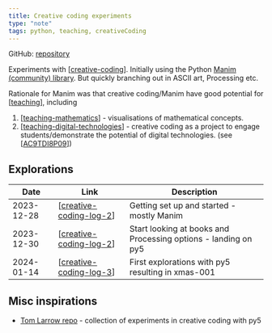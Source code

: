 ```yaml
---
title: Creative coding experiments
type: "note"
tags: python, teaching, creativeCoding
---
```




GitHub: [repository](https://github.com/djplaner/creative-coding-experiments)

Experiments with [[creative-coding]]. Initially using the Python [Manim (community) library](https://www.manim.community/). But quickly branching out in ASCII art, Processing etc. 

Rationale for Manim was that creative coding/Manim have good potential for [[teaching]], including

1. [[teaching-mathematics]] - visualisations of mathematical concepts.
2. [[teaching-digital-technologies]] - creative coding as a project to engage students/demonstrate the potential of digital technologies. (see [[AC9TDI8P09]])

## Explorations

| Date | Link | Description |
| --- | --- | --- |
| 2023-12-28 | [[creative-coding-log-2]] | Getting set up and started - mostly Manim |
| 2023-12-30 | [[creative-coding-log-2]] | Start looking at books and Processing options - landing on py5  |
| 2024-01-14 | [[creative-coding-log-3]] | First explorations with py5 resulting in xmas-001  |


## Misc inspirations

- [Tom Larrow repo](https://codeberg.org/TomLarrow/creative-coding-experiments/src/branch/main/x_0100/x_0126) - collection of experiments in creative coding with py5

[//begin]: # "Autogenerated link references for markdown compatibility"
[creative-coding]: ../Teaching/Digital_Technologies/creative-coding "Creative Coding"
[teaching]: ../Teaching/teaching "Teaching"
[teaching-mathematics]: ../Teaching/Mathematics/teaching-mathematics "Teaching Mathematics"
[teaching-digital-technologies]: ../Teaching/Digital_Technologies/teaching-digital-technologies "Teaching Digital Technologies"
[AC9TDI8P09]: ../Teaching/Curriculum/v9/Technologies/AC9TDI8P09 "AC9TDI8P09"
[creative-coding-log-2]: creative-coding-log/creative-coding-log-2 "Creative coding log 2"
[creative-coding-log-3]: creative-coding-log/creative-coding-log-3 "Creative coding log 1"
[//end]: # "Autogenerated link references"